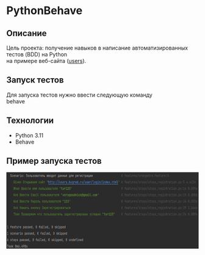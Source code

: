 # PythonBehave

## Описание

Цель проекта: получение навыков в написание автоматизированных тестов (BDD) на Python<br>
на примере веб-сайта (<a href="http://users.bugred.ru/">users</a>).

## Запуск тестов

Для запуска тестов нужно ввести следующую команду</br>
behave

## Технологии

- Python 3.11
- Behave

## Пример запуска тестов

<img src="img/behave_start_test.png" width="800" height="200">
